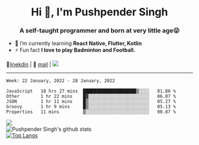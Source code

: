 <h1 align="center">Hi 👋, I'm Pushpender Singh</h1>
<h3 align="center">A self-taught programmer and born at very little age😜</h3>

- 🌱 I’m currently learning **React Native, Flutter, Kotlin**
- ⚡ Fun fact **I love to play Badminton and Football.**

👔[linekdin](https://www.linkedin.com/in/pushpender-singh-240061202/) | 📧 [mail](mailto:pushpendersingh@p2devs.com) | ![](https://komarev.com/ghpvc/?username=pushpender-singh-ap&color=blue)


---

<!--START_SECTION:waka-->
```text
Week: 22 January, 2022 - 28 January, 2022

JavaScript   18 hrs 27 mins  ████████████████████▒░░░░   81.86 % 
Other        1 hr 22 mins    █▓░░░░░░░░░░░░░░░░░░░░░░░   06.07 % 
JSON         1 hr 11 mins    █▒░░░░░░░░░░░░░░░░░░░░░░░   05.27 % 
Groovy       1 hr 9 mins     █▒░░░░░░░░░░░░░░░░░░░░░░░   05.13 % 
Properties   11 mins         ▒░░░░░░░░░░░░░░░░░░░░░░░░   00.87 % 
```
<!--END_SECTION:waka-->

<img align="left" src="https://github-readme-streak-stats.herokuapp.com/?user=pushpender-singh-ap&theme=dark" /></br>
![Pushpender Singh's github stats](https://github-readme-stats.vercel.app/api?username=pushpender-singh-ap&show_icons=true&theme=radical&count_private=true)</br>
[![Top Langs](https://github-readme-stats.vercel.app/api/top-langs/?username=pushpender-singh-ap&theme=radical)](https://github.com/pushpender-singh-ap/github-readme-stats)
